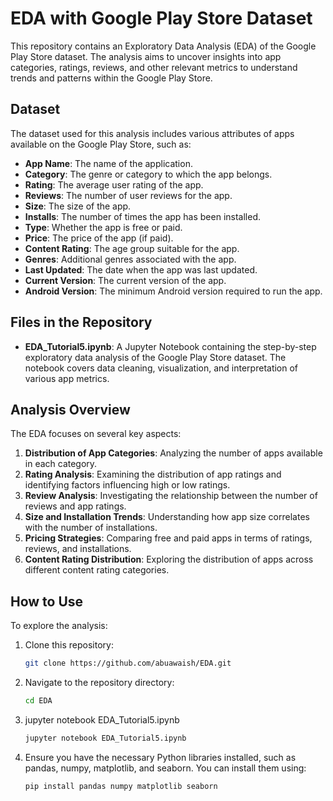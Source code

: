 # EDA with Google Play Store Dataset

This repository contains an Exploratory Data Analysis (EDA) of the Google Play Store dataset. The analysis aims to uncover insights into app categories, ratings, reviews, and other relevant metrics to understand trends and patterns within the Google Play Store.

## Dataset

The dataset used for this analysis includes various attributes of apps available on the Google Play Store, such as:

- **App Name**: The name of the application.
- **Category**: The genre or category to which the app belongs.
- **Rating**: The average user rating of the app.
- **Reviews**: The number of user reviews for the app.
- **Size**: The size of the app.
- **Installs**: The number of times the app has been installed.
- **Type**: Whether the app is free or paid.
- **Price**: The price of the app (if paid).
- **Content Rating**: The age group suitable for the app.
- **Genres**: Additional genres associated with the app.
- **Last Updated**: The date when the app was last updated.
- **Current Version**: The current version of the app.
- **Android Version**: The minimum Android version required to run the app.

## Files in the Repository

- **EDA_Tutorial5.ipynb**: A Jupyter Notebook containing the step-by-step exploratory data analysis of the Google Play Store dataset. The notebook covers data cleaning, visualization, and interpretation of various app metrics.

## Analysis Overview

The EDA focuses on several key aspects:

1. **Distribution of App Categories**: Analyzing the number of apps available in each category.
2. **Rating Analysis**: Examining the distribution of app ratings and identifying factors influencing high or low ratings.
3. **Review Analysis**: Investigating the relationship between the number of reviews and app ratings.
4. **Size and Installation Trends**: Understanding how app size correlates with the number of installations.
5. **Pricing Strategies**: Comparing free and paid apps in terms of ratings, reviews, and installations.
6. **Content Rating Distribution**: Exploring the distribution of apps across different content rating categories.

## How to Use

To explore the analysis:

1. Clone this repository:
   ```bash
   git clone https://github.com/abuawaish/EDA.git
   ```
   
2. Navigate to the repository directory:
    ```bash
   cd EDA
   ```

3. jupyter notebook EDA_Tutorial5.ipynb
    ```bash
   jupyter notebook EDA_Tutorial5.ipynb
   ```

4. Ensure you have the necessary Python libraries installed, such as pandas, numpy, matplotlib, and seaborn. You can install them using:

    ```bash
    pip install pandas numpy matplotlib seaborn
    ```

   
